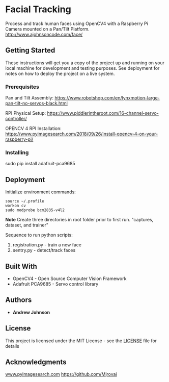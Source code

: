 # Facial Tracking

Process and track human faces using OpenCV4 with a Raspberry Pi Camera mounted on a Pan/Tilt Platform.
http://www.ajohnsoncode.com/face/

## Getting Started

These instructions will get you a copy of the project up and running on your local machine for development and testing purposes. See deployment for notes on how to deploy the project on a live system.

### Prerequisites

Pan and Tilt Assembly:
https://www.robotshop.com/en/lynxmotion-large-pan-tilt-no-servos-black.html

RPI Physical Setup:
https://www.piddlerintheroot.com/16-channel-servo-controller/

OPENCV 4 RPI Installation:
https://www.pyimagesearch.com/2018/09/26/install-opencv-4-on-your-raspberry-pi/

### Installing

sudo pip install adafruit-pca9685

## Deployment

Initialize environment commands:
```
source ~/.profile
workon cv
sudo modprobe bcm2835-v4l2 
```

**Note** Create three directories in root folder prior to first run. "captures, dataset, and trainer"

Sequence to run python scripts:
1. registration.py - train a new face
2. sentry.py - detect/track faces

## Built With

* OpenCV4 - Open Source Computer Vision Framework
* Adafruit PCA9685 - Servo control library

## Authors

* **Andrew Johnson**

## License

This project is licensed under the MIT License - see the [LICENSE](LICENSE) file for details

## Acknowledgments

www.pyimagesearch.com
https://github.com/Mjrovai

